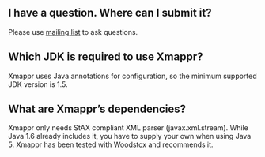 

## I have a question. Where can I submit it? ##

Please use [mailing list](http://groups.google.com/group/xmappr) to ask questions.

## Which JDK is required to use Xmappr? ##

Xmappr uses Java annotations for configuration, so the minimum supported JDK version is 1.5.

## What are Xmappr’s dependencies? ##

Xmappr only needs StAX compliant XML parser (javax.xml.stream). While Java 1.6 already includes it, you have to supply your own when using Java 5. Xmappr has been tested with [Woodstox](http://woodstox.codehaus.org/) and recommends it.